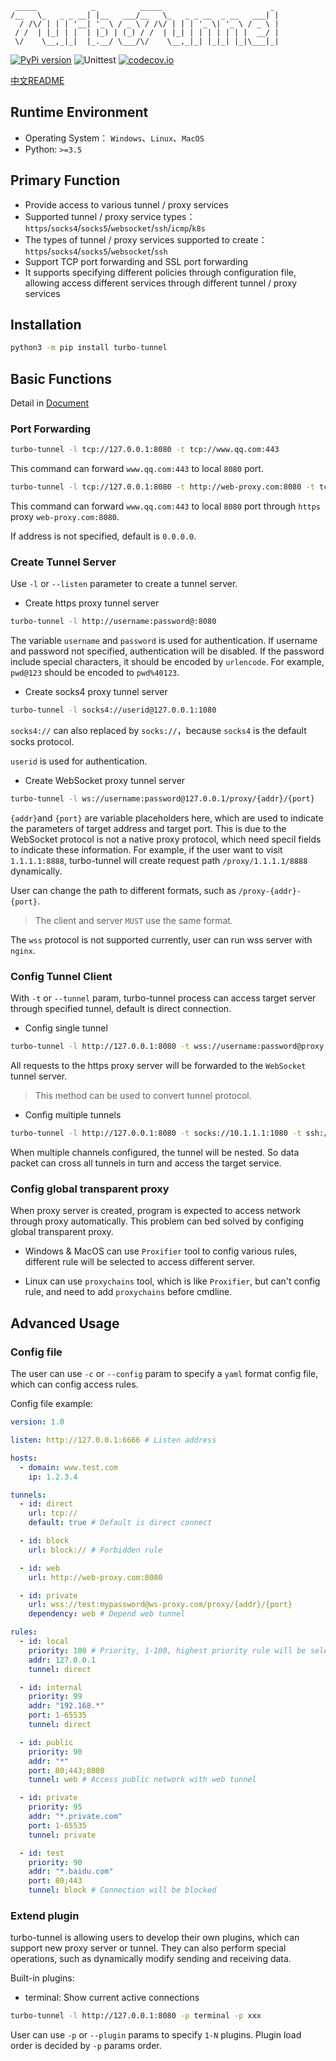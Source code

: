 ```
 _____            _          _____                        _
/__   \_   _ _ __| |__   ___/__   \_   _ _ __  _ __   ___| |
  / /\/ | | | '__| '_ \ / _ \ / /\/ | | | '_ \| '_ \ / _ \ |
 / /  | |_| | |  | |_) | (_) / /  | |_| | | | | | | |  __/ |
 \/    \__,_|_|  |_.__/ \___/\/    \__,_|_| |_|_| |_|\___|_|
```

[![PyPi version](https://img.shields.io/pypi/v/turbo-tunnel.svg)](https://pypi.python.org/pypi/turbo-tunnel/)
![Unittest](https://github.com/drunkdream/turbo-tunnel/workflows/Unittest/badge.svg)
[![codecov.io](https://codecov.io/github/drunkdream/turbo-tunnel/coverage.svg?branch=master)](https://codecov.io/github/drunkdream/turbo-tunnel)

[中文README](./README_zh.md)

## Runtime Environment

- Operating System： `Windows`、`Linux`、`MacOS`
- Python: `>=3.5`

## Primary Function

- Provide access to various tunnel / proxy services
- Supported tunnel / proxy service types：`https`/`socks4`/`socks5`/`websocket`/`ssh`/`icmp`/`k8s`
- The types of tunnel / proxy services supported to create：`https`/`socks4`/`socks5`/`websocket`/`ssh`
- Support TCP port forwarding and SSL port forwarding
- It supports specifying different policies through configuration file, allowing access different services through different tunnel / proxy services

## Installation

```bash
python3 -m pip install turbo-tunnel
```

## Basic Functions

Detail in [Document](https://ttun.top/)

### Port Forwarding

```bash
turbo-tunnel -l tcp://127.0.0.1:8080 -t tcp://www.qq.com:443
```

This command can forward `www.qq.com:443` to local `8080` port.

```bash
turbo-tunnel -l tcp://127.0.0.1:8080 -t http://web-proxy.com:8080 -t tcp://www.qq.com:443
```

This command can forward `www.qq.com:443` to local `8080` port through `https` proxy `web-proxy.com:8080`.

If address is not specified, default is `0.0.0.0`.

### Create Tunnel Server

Use `-l` or `--listen` parameter to create a tunnel server.

- Create https proxy tunnel server

```bash
turbo-tunnel -l http://username:password@:8080
```

The variable `username` and `password` is used for authentication. If username and password not specified, authentication will be disabled. If the password include special characters, it should be encoded by `urlencode`. For example, `pwd@123` should be encoded to `pwd%40123`.

- Create socks4 proxy tunnel server

```bash
turbo-tunnel -l socks4://userid@127.0.0.1:1080
```

`socks4://` can also replaced by `socks://`，because `socks4` is the default socks protocol.

`userid` is used for authentication.

- Create WebSocket proxy tunnel server

```bash
turbo-tunnel -l ws://username:password@127.0.0.1/proxy/{addr}/{port}
```

`{addr}`and `{port}` are variable placeholders here, which are used to indicate the parameters of target address and target port. This is due to the WebSocket protocol is not a native proxy protocol, which need specil fields to indicate these information. For example, if the user want to visit `1.1.1.1:8888`, turbo-tunnel will create request path `/proxy/1.1.1.1/8888` dynamically.

User can change the path to different formats, such as `/proxy-{addr}-{port}`.

> The client and server `MUST` use the same format.

The `wss` protocol is not supported currently, user can run wss server with `nginx`.

### Config Tunnel Client

With `-t` or `--tunnel` param, turbo-tunnel process can access target server through specified tunnel, default is direct connection.

- Config single tunnel

```bash
turbo-tunnel -l http://127.0.0.1:8080 -t wss://username:password@proxy.com/{addr}/{port}
```

All requests to the https proxy server will be forwarded to the `WebSocket` tunnel server.

> This method can be used to convert tunnel protocol.

- Config multiple tunnels

```bash
turbo-tunnel -l http://127.0.0.1:8080 -t socks://10.1.1.1:1080 -t ssh://username:password@10.2.2.2:22
```

When multiple channels configured, the tunnel will be nested. So data packet can cross all tunnels in turn and access the target service.

### Config global transparent proxy

When proxy server is created, program is expected to access network through proxy automatically. This problem can bed solved by configing global transparent proxy.

- Windows & MacOS can use `Proxifier` tool to config various rules, different rule will be selected to access different server.

- Linux can use `proxychains` tool, which is like `Proxifier`, but can't config rule, and need to add `proxychains` before cmdline.

## Advanced Usage

### Config file

The user can use `-c` or `--config` param to specify a `yaml` format config file, which can config access rules.

Config file example:

```yaml
version: 1.0

listen: http://127.0.0.1:6666 # Listen address

hosts:
  - domain: www.test.com
    ip: 1.2.3.4

tunnels:
  - id: direct
    url: tcp://
    default: true # Default is direct connect

  - id: block
    url: block:// # Forbidden rule

  - id: web
    url: http://web-proxy.com:8080

  - id: private
    url: wss://test:mypassword@ws-proxy.com/proxy/{addr}/{port}
    dependency: web # Depend web tunnel

rules:
  - id: local
    priority: 100 # Priority, 1-100, highest priority rule will be selected when rule conflict
    addr: 127.0.0.1
    tunnel: direct

  - id: internal
    priority: 99
    addr: "192.168.*"
    port: 1-65535
    tunnel: direct

  - id: public
    priority: 90
    addr: "*"
    port: 80;443;8080
    tunnel: web # Access public network with web tunnel

  - id: private
    priority: 95
    addr: "*.private.com"
    port: 1-65535
    tunnel: private

  - id: test
    priority: 90
    addr: "*.baidu.com"
    port: 80;443
    tunnel: block # Connection will be blocked
```

### Extend plugin

turbo-tunnel is allowing users to develop their own plugins, which can support new proxy server or tunnel. They can also perform special operations, such as dynamically modify sending and receiving data.

Built-in plugins:

- terminal: Show current active connections

```bash
turbo-tunnel -l http://127.0.0.1:8080 -p terminal -p xxx
```

User can use `-p` or `--plugin` params to specify `1-N` plugins. Plugin load order is decided by `-p` params order.
